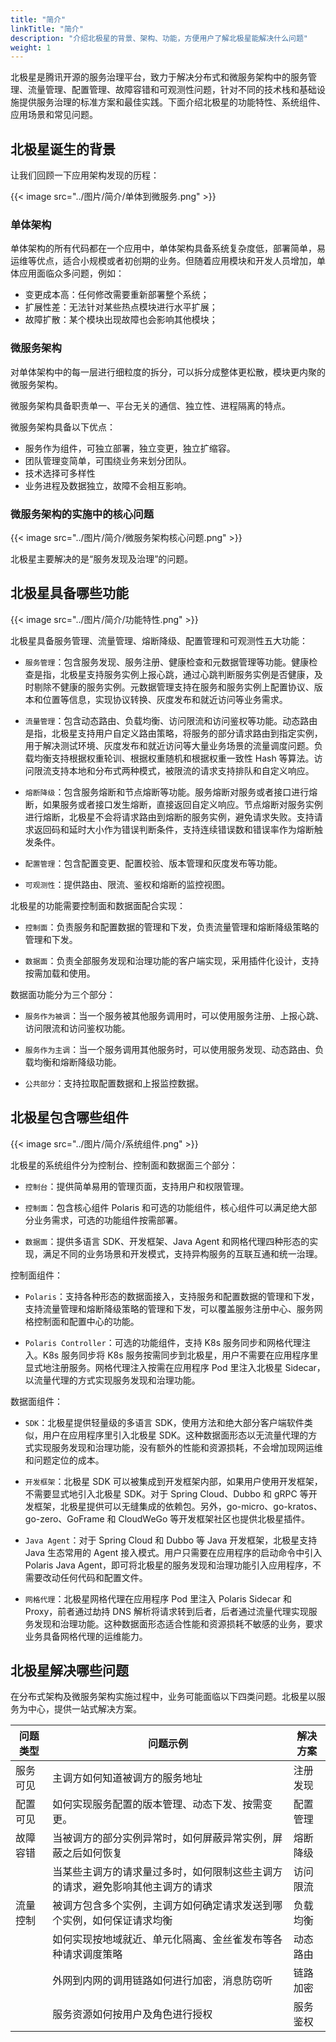 ```yaml
---
title: "简介"
linkTitle: "简介"
description: "介绍北极星的背景、架构、功能，方便用户了解北极星能解决什么问题"
weight: 1
---
```


北极星是腾讯开源的服务治理平台，致力于解决分布式和微服务架构中的服务管理、流量管理、配置管理、故障容错和可观测性问题，针对不同的技术栈和基础设施提供服务治理的标准方案和最佳实践。下面介绍北极星的功能特性、系统组件、应用场景和常见问题。

## 北极星诞生的背景

让我们回顾一下应用架构发现的历程：

{{< image src="../图片/简介/单体到微服务.png" >}}

### 单体架构

单体架构的所有代码都在一个应用中，单体架构具备系统复杂度低，部署简单，易运维等优点，适合小规模或者初创期的业务。但随着应用模块和开发人员增加，单体应用面临众多问题，例如：

- 变更成本高：任何修改需要重新部署整个系统；
- 扩展性差：无法针对某些热点模块进行水平扩展；
- 故障扩散：某个模块出现故障也会影响其他模块；

### 微服务架构

对单体架构中的每一层进行细粒度的拆分，可以拆分成整体更松散，模块更内聚的微服务架构。

微服务架构具备职责单一、平台无关的通信、独立性、进程隔离的特点。

微服务架构具备以下优点：

- 服务作为组件，可独立部署，独立变更，独立扩缩容。
- 团队管理变简单，可围绕业务来划分团队。
- 技术选择可多样性
- 业务进程及数据独立，故障不会相互影响。

### 微服务架构的实施中的核心问题

{{< image src="../图片/简介/微服务架构核心问题.png" >}}

北极星主要解决的是“服务发现及治理”的问题。

## 北极星具备哪些功能

{{< image src="../图片/简介/功能特性.png" >}}

北极星具备服务管理、流量管理、熔断降级、配置管理和可观测性五大功能：

- `服务管理`：包含服务发现、服务注册、健康检查和元数据管理等功能。健康检查是指，北极星支持服务实例上报心跳，通过心跳判断服务实例是否健康，及时剔除不健康的服务实例。元数据管理支持在服务和服务实例上配置协议、版本和位置等信息，实现协议转换、灰度发布和就近访问等业务需求。

- `流量管理`：包含动态路由、负载均衡、访问限流和访问鉴权等功能。动态路由是指，北极星支持用户自定义路由策略，将服务的部分请求路由到指定实例，用于解决测试环境、灰度发布和就近访问等大量业务场景的流量调度问题。负载均衡支持根据权重轮训、根据权重随机和根据权重一致性 Hash 等算法。访问限流支持本地和分布式两种模式，被限流的请求支持排队和自定义响应。

- `熔断降级`：包含服务熔断和节点熔断等功能。服务熔断对服务或者接口进行熔断，如果服务或者接口发生熔断，直接返回自定义响应。节点熔断对服务实例进行熔断，北极星不会将请求路由到熔断的服务实例，避免请求失败。支持请求返回码和延时大小作为错误判断条件，支持连续错误数和错误率作为熔断触发条件。

- `配置管理`：包含配置变更、配置校验、版本管理和灰度发布等功能。

- `可观测性`：提供路由、限流、鉴权和熔断的监控视图。

北极星的功能需要控制面和数据面配合实现：

- `控制面`：负责服务和配置数据的管理和下发，负责流量管理和熔断降级策略的管理和下发。

- `数据面`：负责全部服务发现和治理功能的客户端实现，采用插件化设计，支持按需加载和使用。

数据面功能分为三个部分：

- `服务作为被调`：当一个服务被其他服务调用时，可以使用服务注册、上报心跳、访问限流和访问鉴权功能。

- `服务作为主调`：当一个服务调用其他服务时，可以使用服务发现、动态路由、负载均衡和熔断降级功能。

- `公共部分`：支持拉取配置数据和上报监控数据。

## 北极星包含哪些组件

{{< image src="../图片/简介/系统组件.png" >}}

北极星的系统组件分为控制台、控制面和数据面三个部分：

- `控制台`：提供简单易用的管理页面，支持用户和权限管理。

- `控制面`：包含核心组件 Polaris 和可选的功能组件，核心组件可以满足绝大部分业务需求，可选的功能组件按需部署。

- `数据面`：提供多语言 SDK、开发框架、Java Agent 和网格代理四种形态的实现，满足不同的业务场景和开发模式，支持异构服务的互联互通和统一治理。

控制面组件：

- `Polaris`：支持各种形态的数据面接入，支持服务和配置数据的管理和下发，支持流量管理和熔断降级策略的管理和下发，可以覆盖服务注册中心、服务网格控制面和配置中心的功能。

- `Polaris Controller`：可选的功能组件，支持 K8s 服务同步和网格代理注入。K8s 服务同步将 K8s 服务按需同步到北极星，用户不需要在应用程序里显式地注册服务。网格代理注入按需在应用程序 Pod 里注入北极星 Sidecar，以流量代理的方式实现服务发现和治理功能。

数据面组件：

- `SDK`：北极星提供轻量级的多语言 SDK，使用方法和绝大部分客户端软件类似，用户在应用程序里引入北极星 SDK。这种数据面形态以无流量代理的方式实现服务发现和治理功能，没有额外的性能和资源损耗，不会增加现网运维和问题定位的成本。

- `开发框架`：北极星 SDK 可以被集成到开发框架内部，如果用户使用开发框架，不需要显式地引入北极星 SDK。对于 Spring Cloud、Dubbo 和 gRPC 等开发框架，北极星提供可以无缝集成的依赖包。另外，go-micro、go-kratos、go-zero、GoFrame 和 CloudWeGo 等开发框架社区也提供北极星插件。

- `Java Agent`：对于 Spring Cloud 和 Dubbo 等 Java 开发框架，北极星支持 Java 生态常用的 Agent 接入模式。用户只需要在应用程序的启动命令中引入 Polaris Java Agent，即可将北极星的服务发现和治理功能引入应用程序，不需要改动任何代码和配置文件。

- `网格代理`：北极星网格代理在应用程序 Pod 里注入 Polaris Sidecar 和 Proxy，前者通过劫持 DNS 解析将请求转到后者，后者通过流量代理实现服务发现和治理功能。这种数据面形态适合性能和资源损耗不敏感的业务，要求业务具备网格代理的运维能力。

## 北极星解决哪些问题

在分布式架构及微服务架构实施过程中，业务可能面临以下四类问题。北极星以服务为中心，提供一站式解决方案。

| 问题类型 | 问题示例                                                                       | 解决方案 |
| -------- | ------------------------------------------------------------------------------ | -------- |
| 服务可见 | 主调方如何知道被调方的服务地址                                                 | 注册发现 |
| 配置可见 | 如何实现服务配置的版本管理、动态下发、按需变更。                               | 配置管理 |
| 故障容错 | 当被调方的部分实例异常时，如何屏蔽异常实例，屏蔽之后如何恢复                   | 熔断降级 |
|          | 当某些主调方的请求量过多时，如何限制这些主调方的请求，避免影响其他主调方的请求 | 访问限流 |
| 流量控制 | 被调方包含多个实例，主调方如何确定请求发送到哪个实例，如何保证请求均衡         | 负载均衡 |
|          | 如何实现按地域就近、单元化隔离、金丝雀发布等各种请求调度策略                   | 动态路由 |
|          | 外网到内网的调用链路如何进行加密，消息防窃听                                   | 链路加密 |
|          | 服务资源如何按用户及角色进行授权                                               | 服务鉴权 |
